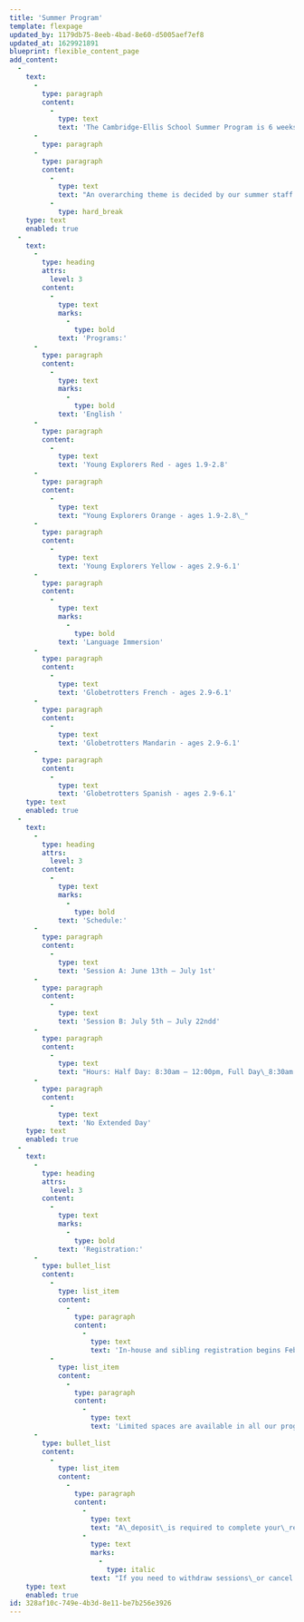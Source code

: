 ```yaml
---
title: 'Summer Program'
template: flexpage
updated_by: 1179db75-8eeb-4bad-8e60-d5005aef7ef8
updated_at: 1629921891
blueprint: flexible_content_page
add_content:
  -
    text:
      -
        type: paragraph
        content:
          -
            type: text
            text: 'The Cambridge-Ellis School Summer Program is 6 weeks beginning mid June. Families can register for one three-week session or the full 6 weeks. Children ages 2 to 6 years-old may attend one of the six classes we offer. Every classroom is staffed with our experienced CES teachers.'
      -
        type: paragraph
      -
        type: paragraph
        content:
          -
            type: text
            text: "An overarching theme is decided by our summer staff and is reflected uniquely in each classroom. Team teachers design a program with activities best suited for their group of children.\_"
          -
            type: hard_break
    type: text
    enabled: true
  -
    text:
      -
        type: heading
        attrs:
          level: 3
        content:
          -
            type: text
            marks:
              -
                type: bold
            text: 'Programs:'
      -
        type: paragraph
        content:
          -
            type: text
            marks:
              -
                type: bold
            text: 'English '
      -
        type: paragraph
        content:
          -
            type: text
            text: 'Young Explorers Red - ages 1.9-2.8'
      -
        type: paragraph
        content:
          -
            type: text
            text: "Young Explorers Orange - ages 1.9-2.8\_"
      -
        type: paragraph
        content:
          -
            type: text
            text: 'Young Explorers Yellow - ages 2.9-6.1'
      -
        type: paragraph
        content:
          -
            type: text
            marks:
              -
                type: bold
            text: 'Language Immersion'
      -
        type: paragraph
        content:
          -
            type: text
            text: 'Globetrotters French - ages 2.9-6.1'
      -
        type: paragraph
        content:
          -
            type: text
            text: 'Globetrotters Mandarin - ages 2.9-6.1'
      -
        type: paragraph
        content:
          -
            type: text
            text: 'Globetrotters Spanish - ages 2.9-6.1'
    type: text
    enabled: true
  -
    text:
      -
        type: heading
        attrs:
          level: 3
        content:
          -
            type: text
            marks:
              -
                type: bold
            text: 'Schedule:'
      -
        type: paragraph
        content:
          -
            type: text
            text: 'Session A: June 13th – July 1st'
      -
        type: paragraph
        content:
          -
            type: text
            text: 'Session B: July 5th – July 22ndd'
      -
        type: paragraph
        content:
          -
            type: text
            text: "Hours: Half Day: 8:30am – 12:00pm, Full Day\_8:30am – 3:00pm"
      -
        type: paragraph
        content:
          -
            type: text
            text: 'No Extended Day'
    type: text
    enabled: true
  -
    text:
      -
        type: heading
        attrs:
          level: 3
        content:
          -
            type: text
            marks:
              -
                type: bold
            text: 'Registration:'
      -
        type: bullet_list
        content:
          -
            type: list_item
            content:
              -
                type: paragraph
                content:
                  -
                    type: text
                    text: 'In-house and sibling registration begins February 1st. On February 15th registration opens to the public with priority placement given to CES alumni.'
          -
            type: list_item
            content:
              -
                type: paragraph
                content:
                  -
                    type: text
                    text: 'Limited spaces are available in all our programs. Once a program is full, you will have the option to add yourself to the waitlist. We will notify you if space becomes available.'
      -
        type: bullet_list
        content:
          -
            type: list_item
            content:
              -
                type: paragraph
                content:
                  -
                    type: text
                    text: "A\_deposit\_is required to complete your\_registration.\_Your deposit amount is shown in the “Payment Plan(s)” section at checkout.\_The remainder of the\_balance must be paid by\_April 15.\_"
                  -
                    type: text
                    marks:
                      -
                        type: italic
                    text: "If you need to withdraw sessions\_or cancel completely, you may inform us by\_April 1\_to be\_refunded."
    type: text
    enabled: true
id: 328af10c-749e-4b3d-8e11-be7b256e3926
---
```

